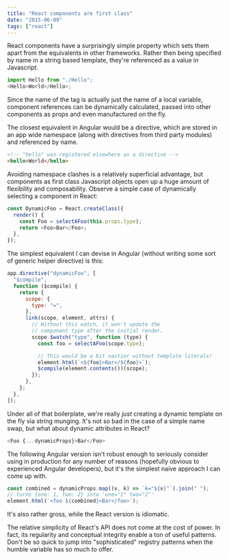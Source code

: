 ```yaml
---
title: "React components are first class"
date: "2015-06-09"
tags: ["react"]
---
```


React components have a surprisingly simple property which sets them apart from the equivalents in other frameworks. Rather then being specified by name in a string based template, they're referenced as a value in Javascript.

```js
import Hello from "./Hello";
<Hello>World</Hello>;
```

Since the name of the tag is actually just the name of a local variable, component references can be dynamically calculated, passed into other components as props and even manufactured on the fly.

The closest equivalent in Angular would be a directive, which are stored in an app wide namespace (along with directives from third party modules) and referenced by name.

```html
<!-- "hello" was registered elsewhere as a directive -->
<hello>World</hello>
```

Avoiding namespace clashes is a relatively superficial advantage, but components as first class Javascript objects open up a huge amount of flexibility and composability. Observe a simple case of dynamically selecting a component in React:

```js
const DynamicFoo = React.createClass({
  render() {
    const Foo = selectAFoo(this.props.type);
    return <Foo>Bar</Foo>;
  },
});
```

The simplest equivalent I can devise in Angular (without writing some sort of generic helper directive) is this:

```js
app.directive("dynamicFoo", [
  "$compile",
  function ($compile) {
    return {
      scope: {
        type: "=",
      },
      link(scope, element, attrs) {
        // Without this watch, it won't update the
        // component type after the initial render.
        scope.$watch("type", function (type) {
          const foo = selectAFoo(scope.type);

          // This would be a bit nastier without template literals!
          element.html(`<${foo}>Bar</${foo}>`);
          $compile(element.contents())(scope);
        });
      },
    };
  },
]);
```

Under all of that boilerplate, we're really _just_ creating a dynamic template on the fly via string munging. It's not so bad in the case of a simple name swap, but what about dynamic attributes in React?

```js
<Foo {...dynamicProps}>Bar</Foo>
```

The following Angular version isn't robust enough to seriously consider using in production for any number of reasons (hopefully obvious to experienced Angular developers), but it's the simplest naive approach I can come up with.

```js
const combined = dynamicProps.map((v, k) => `k="${v}"`).join(" ");
// turns {one: 1, two: 2} into 'one="1" two="2"'
element.html(`<foo ${combined}>Bar</foo>`);
```

It's also rather gross, while the React version is idiomatic.

The relative simplicity of React's API does not come at the cost of power. In fact, its regularity and conceptual integrity enable a ton of useful patterns. Don't be so quick to jump into "sophisticated" registry patterns when the humble variable has so much to offer.

